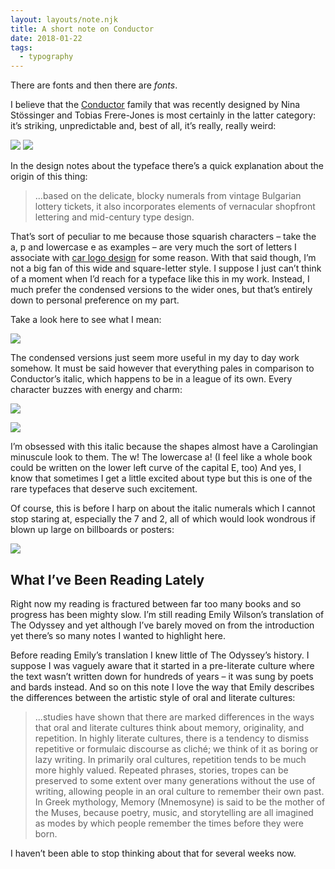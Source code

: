 ```yaml
---
layout: layouts/note.njk
title: A short note on Conductor
date: 2018-01-22
tags:
  - typography
---
```


There are fonts and then there are _fonts_.

I believe that the [Conductor](https://frerejones.com/families/conductor) family that was recently designed by Nina Stössinger and Tobias Frere-Jones is most certainly in the latter category: it’s striking, unpredictable and, best of all, it’s really, really weird:

![](https://buttondown.s3.us-west-2.amazonaws.com/images/5ecf4372-ed56-4235-9e18-3037e584c582.png)
![](https://buttondown.s3.us-west-2.amazonaws.com/images/e8e36263-d9e2-4d96-85eb-80b619aefbb4.png)

In the design notes about the typeface there’s a quick explanation about the origin of this thing:

> ...based on the delicate, blocky numerals from vintage Bulgarian lottery tickets, it also incorporates elements of vernacular shopfront lettering and mid-century type design.

That’s sort of peculiar to me because those squarish characters – take the a, p and lowercase e as examples – are very much the sort of letters I associate with [car logo design](http://chromeography.com/) for some reason. With that said though, I’m not a big fan of this wide and square-letter style. I suppose I just can’t think of a moment when I’d reach for a typeface like this in my work. Instead, I much prefer the condensed versions to the wider ones, but that’s entirely down to personal preference on my part.

Take a look here to see what I mean:

![](https://buttondown.s3.us-west-2.amazonaws.com/images/0778518b-1300-4ea4-b7e1-5d02a193f73e.png)

The condensed versions just seem more useful in my day to day work somehow. It must be said however that everything pales in comparison to Conductor’s italic, which happens to be in a league of its own. Every character buzzes with energy and charm:

![](https://buttondown.s3.us-west-2.amazonaws.com/images/50725323-c527-4420-8776-9f6c2a5ef2cb.png)

![](https://buttondown.s3.us-west-2.amazonaws.com/images/a79e1aa8-97bf-4c76-bce4-fe888a588115.png)

I’m obsessed with this italic because the shapes almost have a Carolingian minuscule look to them. The w! The lowercase a! (I feel like a whole book could be written on the lower left curve of the capital E, too) And yes, I know that sometimes I get a little excited about type but this is one of the rare typefaces that deserve such excitement.

Of course, this is before I harp on about the italic numerals which I cannot stop staring at, especially the 7 and 2, all of which would look wondrous if blown up large on billboards or posters:

![](https://buttondown.s3.us-west-2.amazonaws.com/images/749ef8d6-27c7-47ca-8ee4-af011183241c.png)

## What I’ve Been Reading Lately

Right now my reading is fractured between far too many books and so progress has been mighty slow. I’m still reading Emily Wilson’s translation of The Odyssey and yet although I’ve barely moved on from the introduction yet there’s so many notes I wanted to highlight here.

Before reading Emily’s translation I knew little of The Odyssey’s history. I suppose I was vaguely aware that it started in a pre-literate culture where the text wasn’t written down for hundreds of years – it was sung by poets and bards instead. And so on this note I love the way that Emily describes the differences between the artistic style of oral and literate cultures:

> ...studies have shown that there are marked differences in the ways that oral and literate cultures think about memory, originality, and repetition. In highly literate cultures, there is a tendency to dismiss repetitive or formulaic discourse as cliché; we think of it as boring or lazy writing. In primarily oral cultures, repetition tends to be much more highly valued. Repeated phrases, stories, tropes can be preserved to some extent over many generations without the use of writing, allowing people in an oral culture to remember their own past. In Greek mythology, Memory (Mnemosyne) is said to be the mother of the Muses, because poetry, music, and storytelling are all imagined as modes by which people remember the times before they were born.

I haven’t been able to stop thinking about that for several weeks now.
